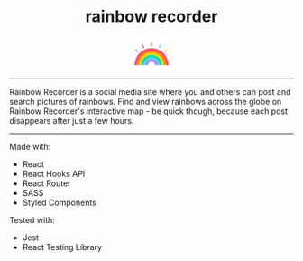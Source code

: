 <h1 style="text-align: center;">rainbow recorder</h1>
<div style="display: flex; justify-content: center;">
    <img alt="Rainbow icon" src="/src/Images/rainbow.svg" style="width: 60px; height: auto;">
</div>

<hr style="height: 1px;" />

Rainbow Recorder is a social media site where you and others can post and search pictures of rainbows. Find and view rainbows across the globe on Rainbow Recorder's interactive map - be quick though, because each post disappears after just a few hours.

---

Made with:

-   React
-   React Hooks API
-   React Router
-   SASS
-   Styled Components

Tested with:

-   Jest
-   React Testing Library
